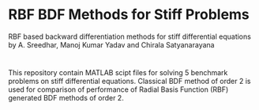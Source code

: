 # RBF BDF Methods for Stiff Problems
RBF based backward differentiation methods for stiff differential equations by A. Sreedhar, Manoj Kumar Yadav and Chirala Satyanarayana
#
This repository contain MATLAB scipt files for solving 5 benchmark problems on stiff differential equations.
Classical BDF method of order 2 is used for comparison of performance of Radial Basis Function (RBF) generated BDF methods of order 2.

